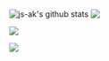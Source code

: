 <img align="center" src="https://github-readme-stats.vercel.app/api?username=js-ak&show_icons=true&theme=highcontrast" alt="js-ak's github stats" />
<img align="center" src="https://github-readme-stats.vercel.app/api/top-langs/?username=js-ak&layout=compact&theme=highcontrast" />

![](https://github-profile-summary-cards.vercel.app/api/cards/profile-details?username=js-ak&theme=github_dark)

![](https://github-profile-summary-cards.vercel.app/api/cards/productive-time?username=js-ak&theme=github_dark)
